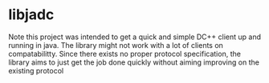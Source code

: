 libjadc
=======

Note this project was intended to get a quick and simple DC++ client up and running in java.
The library might not work with a lot of clients on compatabilitty. Since there exists no proper protocol specification, the library aims to just get the job done quickly without aiming improving on the existing protocol
